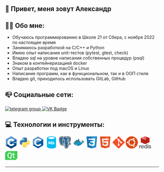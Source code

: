 ## 👋 Привет, меня зовут Александр

## 👨‍💻 Обо мне:

- Обучаюсь программированию в Школе 21 от Сбера, с ноября 2022 по настоящее время
- Занимаюсь разработкой на C/C++ и Python
- Имею опыт написания unit-тестов (pytest, gtest, check)
- Владею sql на уровне написания собственных процедур (psql)
- Знаком в контейнеризацией docker
- Опыт разработки под macOS и Linux
- Написание программ, как в функциональном, так и в ООП стиле
- Владею git, приходилось использовать GitLab, GitHub

## 📪 Социальные сети:

  <div id="badges">
    <a href="https://t.me/kvizord" target="_blank">
      <img src="https://cdn-icons-png.flaticon.com/512/2111/2111646.png" width="40" height="40" alt="telegram group" />
    </a>
    <a href="https://vk.com/kvizord" target="_blank">
      <img src="https://cdn-icons-png.flaticon.com/512/145/145813.png" width="40" height="40" alt="VK Badge"/>
    </a>
  </div>

## 💻 Технологии и инструменты:

<div>
  <img src="assets/icons/cpp.svg" title="C++" alt="C++" width="40" height="40"/>
  <img src="assets/icons/python.svg" title="Python" alt="Python" width="40" height="40"/>
  <img src="assets/icons/c.svg" title="C" alt="C" width="40" height="40"/>
  <img src="assets/icons/sql.svg" title="sql" alt="sql" width="40" height="40"/>
  <img src="assets/icons/postgresql.svg" title="postgresql" alt="postgresql" width="40" height="40"/>
  <img src="assets/icons/docker.svg" title="docker" alt="docker" width="40" height="40"/>
  <img src="assets/icons/css3.svg" title="css3" alt="css3" width="40" height="40"/>
  <img src="assets/icons/html5.svg" title="html5" alt="html5" width="40" height="40"/>
  <img src="assets/icons/git.svg" title="git" alt="git" width="40" height="40"/>
  <img src="assets/icons/ubuntu.svg" title="ubuntu" alt="ubuntu" width="40" height="40"/>
  <img src="assets/icons/redis.svg" title="redis" alt="redis" width="40" height="40"/>
  <img src="assets/icons/qt.svg" title="qt" alt="qt" width="40" height="40"/>
</div>

---